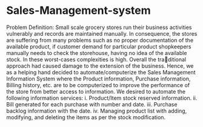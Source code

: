# Sales-Management-system

Problem Definition:
Small scale grocery stores run their business activities vulnerably and records are
maintained manually. In consequence, the stores are suffering from many problems
such as no proper documentation of the available product, if customer demand for
particular product shopkeepers manually needs to check the storehouse, having no
idea of the available stock. In these worst-cases complexities is high. Overall the traditional approach had caused damage to the extension of the business. Hence, we as
a helping hand decided to automate/computerize the Sales Management Information
System where the Product information, Purchase information, Billing history, etc.
are to be computerized to improve the performance of the store from better access to
information.
We desired to automate the following information services:
        i. Product/Item stock reserved information.
        ii. Bill generated for each purchase with number and date.
        iii. Purchase backlog information with the date.
        iv. Managing product list with adding, modifying, and deleting the items as per
        the stock modification.
